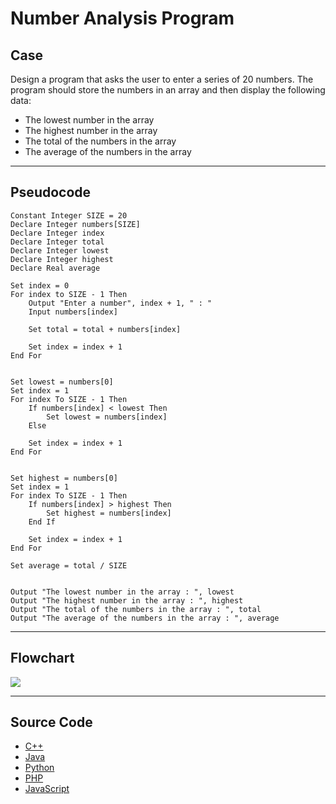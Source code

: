 # Number Analysis Program

## Case

Design a program that asks the user to enter a series of 20 numbers. The program should store the numbers in an array and then display the following data:

- The lowest number in the array
- The highest number in the array
- The total of the numbers in the array
- The average of the numbers in the array

<hr>

## Pseudocode

```
Constant Integer SIZE = 20
Declare Integer numbers[SIZE]
Declare Integer index
Declare Integer total
Declare Integer lowest
Declare Integer highest
Declare Real average

Set index = 0
For index to SIZE - 1 Then
    Output "Enter a number", index + 1, " : "
    Input numbers[index]

    Set total = total + numbers[index]

    Set index = index + 1
End For


Set lowest = numbers[0]
Set index = 1
For index To SIZE - 1 Then
    If numbers[index] < lowest Then
        Set lowest = numbers[index]
    Else

    Set index = index + 1
End For


Set highest = numbers[0]
Set index = 1
For index To SIZE - 1 Then
    If numbers[index] > highest Then
        Set highest = numbers[index]
    End If

    Set index = index + 1
End For

Set average = total / SIZE


Output "The lowest number in the array : ", lowest
Output "The highest number in the array : ", highest
Output "The total of the numbers in the array : ", total
Output "The average of the numbers in the array : ", average
```

<hr>

## Flowchart

<img src="design/.png"  >

<hr>

## Source Code

- [C++](numberAnalysisProgram.cpp)
- [Java](numberAnalysisProgram.java)
- [Python](numberAnalysisProgram.py)
- [PHP](numberAnalysisProgram.php)
- [JavaScript](numberAnalysisProgram.js)
